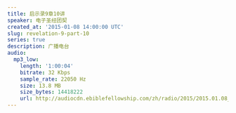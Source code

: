 ```yaml
---
title: 启示录9章10讲
speaker: 电子圣经团契
created_at: '2015-01-08 14:00:00 UTC'
slug: revelation-9-part-10
series: true
description: 广播电台
audio:
  mp3_low:
    length: '1:00:04'
    bitrate: 32 Kbps
    sample_rate: 22050 Hz
    size: 13.8 MB
    size_bytes: 14418222
    url: http://audiocdn.ebiblefellowship.com/zh/radio/2015/2015.01.08_EBF_-_Revelation_9_Part_10.mp3
---
```

